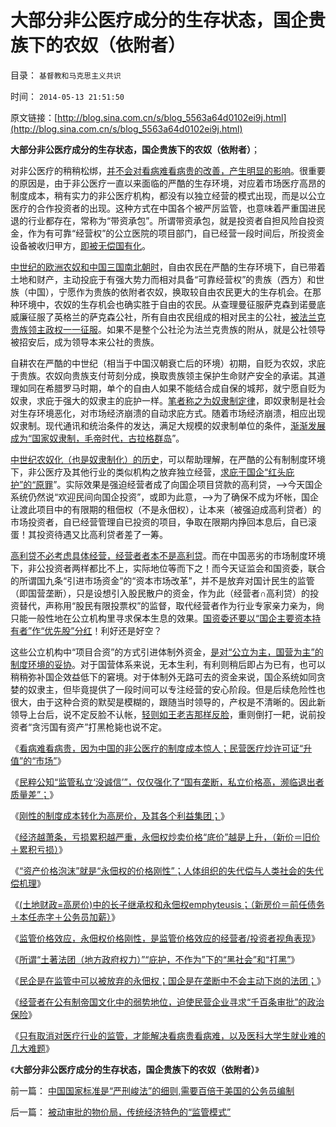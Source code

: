 # 大部分非公医疗成分的生存状态，国企贵族下的农奴（依附者）

目录： `基督教和马克思主义共识` 

时间： `2014-05-13 21:51:50` 

原文链接：[http://blog.sina.com.cn/s/blog_5563a64d0102ei9j.html](http://blog.sina.com.cn/s/blog_5563a64d0102ei9j.html)

**大部分非公医疗成分的生存状态，国企贵族下的农奴（依附者）**；

对非公医疗的稍稍松绑，[并不会对看病难看病贵的改善，产生明显的影响](../../../2014/5/12/取消非公医疗价格限制，不会改善“看病贵”及相应效果.md)。很重要的原因是，由于非公医疗一直以来面临的严酷的生存环境，对应着市场医疗高昂的制度成本，稍有实力的非公医疗机构，都没有以独立经营的模式出现，而是以公立医疗的合作投资者的出现。这种方式在中国各个被严厉监管，也意味着严重国进民退的行业都存在，常称为“带资承包”。所谓带资承包，就是投资者自担风险自投资金，作为有可靠“经营权”的公立医院的项目部门，自已经营一段时间后，所投资金设备被收归甲方，[即被无偿国有化](../../../2013/5/17/监管的含义就是把所有企业国有化，国进民退.md)。

[中世纪的欧洲农奴和中国三国南北朝时](../../../2010/12/11/中央集权崩溃反而有政治优势.md)，自由农民在严酷的生存环境下，自已带着土地和财产，主动投庇于有强大势力而相对具备“可靠经营权”的贵族（西方）和世族（中国），宁愿作为贵族的依附者农奴，换取较自由农民更大的生存机会。在那种环境中，农奴的生存机会也确实胜于自由的农民。从查理曼征服萨克森到诺曼底威廉征服了英格兰的萨克森公社，所有自由农民组成的相对民主的公社，[被法兰克贵族领主政权一一征服](../../../2010/12/11/罗马三大蛮族的兴衰,法兰克人最后胜出.md)。如果不是整个公社沦为法兰克贵族的附从，就是公社领导被招安后，成为领导本来公社的贵族。

自耕农在严酷的中世纪（相当于中国汉朝衰亡后的环境）初期，自贬为农奴，求庇于贵族。农奴向贵族支付苛刻分成，换取贵族领主保护生命财产安全的承诺。其道理如同在希腊罗马时期，单个的自由人如果不能结合成自保的城邦，就宁愿自贬为奴隶，求庇于强大的奴隶主的庇护一样。[笔者称之为奴隶制定律](../../../2013/11/8/奴隶制定律，奴隶制与市场经济的互逆.md)，即奴隶制是社会对生存环境恶化，对市场经济崩溃的自动求庇方式。随着市场经济崩溃，相应出现奴隶制。现代通讯和统治条件的发达，满足大规模的奴隶制单位的条件，[渐渐发展成为“国家奴隶制，毛帝时代，古拉格群岛](../../../2014/4/2/古拉格群岛的经济学定义是“国家奴隶制”.md)”。

[中世纪农奴化（也是奴隶制化）的历史](../../../2011/12/23/饥荒与公有制相伴随；中世纪特权经济瓦解过程中的饥荒成因；.md)，可以帮助理解，在严酷的公有制制度环境下，非公医疗及其他行业的类似机构之放弃独立经营，[求庇于国企“红头庇护”的“原罪](../../../2013/1/23/佛山夫妻案中的默认权益，公益诉讼，国进民退.md)”。实际效果是强迫经营者成了向国企项目贷款的高利贷，——>今天国企系统仍然说“欢迎民间向国企投资”，或即为此意，——>为了确保不成为坏帐，国企让渡此项目中的有限期的租佃权（不是永佃权），让本来（被强迫成高利贷者）的市场投资者，自已经营管理自已投资的项目，争取在限期内挣回本息后，自已滚蛋！其投资待遇又比高利贷者差了一筹。

[高利贷不必考虑具体经营，经营者者本不是高利贷](../../../2011/10/9/零和投机的贡献，高利贷是最核心的价格信号.md)。而在中国恶劣的市场制度环境下，非公投资者两样都比不上，实际地位等而下之！而今天证监会和国资委，联合的所谓国九条“引进市场资金”的“资本市场改革”，并不是放弃对国计民生的监管（即国营垄断），只是设想引入股民散户的资金，作为此（经营者∩高利贷）的投资替代，声称用“股民有限投票权”的监督，取代经营者作为行业专家亲力亲为，尙只能一般性地在公立机构里寻求保本生息的效果。[国资委还要以“国企主要资本持有者”作“优先股”分红](../../../2014/4/9/国资委对优先股的偏好，股神和股民的对国企圈钱的激励.md)！利好还是好空？

这些公立机构中“项目合资”的方式引进体制外资金，[是对“公立为主，国营为主”的制度环境的妥协](../../../2014/1/10/个体自卫同样奉行“法家，肃反”原则.md)。对于国营体系来说，无本生利，有利则稍后即占为已有，也可以稍稍弥补国企效益低下的窘境。对于体制外无路可去的资金来说，国企系统如同贪婪的奴隶主，但毕竟提供了一段时间可以专注经营的安心阶段。但是后续危险性也很大，由于这种合资的默契是模糊的，跟随当时领导的，产权是不清晰的。因此新领导上台后，说不定反脸不认帐，[轻则如王老吉那样反脸](../../../2013/3/19/广州药业强占王老吉第三季，国进民退高歌猛进！.md)，重则倒打一耙，说前投资者“贪污国有资产”打黑枪毙也说不定。

《[看病难看病贵，因为中国的非公医疗的制度成本惊人；民营医疗炒许可证“升值”的“市场”](../../../2014/5/1/看病难看病贵，因为中国的非公医疗的制度成本惊人.md)》

《[民粹公知“监管私立‘没诚信’”，仅仅强化了“国有垄断，私立价格高，濒临退出者质量差”；](../../../2014/5/3/为什么中国的非公医疗只能价格高，不得不“质量差”？.md)》

《[刚性的制度成本转化为高房价，及其各个利益集团；](../../../2014/5/4/刚性的制度成本转化为高房价，及保卫高房价的各个利益集团；.md)》

《[经济越萧条，亏损累积越严重，永佃权炒卖价格“底价”越是上升，（新价＝旧价＋累积亏损）](../../../2014/5/5/“永佃权价格刚性和萧条”，高房价和看病贵的机理；.md)》

《[“资产价格泡沫”就是“永佃权的价格刚性”；人体组织的失代偿与人类社会的失代偿机理](../../../2014/5/6/“资产价格泡沫”就是“永佃权的价格刚性”；.md)》

《[(土地财政=高房价)中的长子继承权和永佃权emphyteusis；（新房价＝前任债务＋本任赤字＋公务员加薪）](../../../2014/5/7/(土地财政=高房价)中的长子继承权和永佃权emphyteusis；.md)》

《[监管价格效应，永佃权价格刚性，是监管价格效应的经营者/投资者视角表现](../../../2014/5/8/监管价格效应，被消委会和《消费者保护法》伤害的消费者.md)》

《[所谓“土著法团（地方政府权力）”“庇护，不作为”下的“黑社会”和“打黑”](../../../2014/5/9/公有制土著法团的国进民退和黑社会.md)》

《[民企是在监管中可以被放弃的永佃权；国企是在垄断中不会主动下岗的法团；](../../../2014/5/10/物价局的合法性，合理性和不合理性.md)》

《[经营者在公有制帝国文化中的弱势地位，迫使民营企业寻求“千百条审批”的政治保险](../../../2014/5/11/被动审批的物价局，传统经济特色的“监管模式”.md)》

《[只有取消对医疗行业的监管，才能解决看病贵看病难，以及医科大学生就业难的几大难题](../../../2014/5/12/取消非公医疗价格限制，不会改善“看病贵”及相应效果.md)》

《**大部分非公医疗成分的生存状态，国企贵族下的农奴（依附者）**》

前一篇： [中国国家标准是“严刑峻法”的细则,需要百倍于美国的公务员编制](../../../2014/6/5/中国国家标准是“严刑峻法”的细则,需要百倍于美国的公务员编制.md)

后一篇： [被动审批的物价局，传统经济特色的“监管模式”](../../../2014/5/11/被动审批的物价局，传统经济特色的“监管模式”.md)

